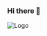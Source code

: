 ### Hi there 👋

![Logo]([https://dev-to-uploads.s3.amazonaws.com/uploads/articles/th5xamgrr6se0x5ro4g6.png](https://cdn3.iconfinder.com/data/icons/logos-and-brands-adobe/512/267_Python-512.png))

<!--
**mehmetemrekayacan/mehmetemrekayacan** is a ✨ _special_ ✨ repository because its `README.md` (this file) appears on your GitHub profile.

Here are some ideas to get you started:

- 🔭 I’m currently working on ...
- 🌱 I’m currently learning ...
- 👯 I’m looking to collaborate on ...
- 🤔 I’m looking for help with ...
- 💬 Ask me about ...
- 📫 How to reach me: ...
- 😄 Pronouns: ...
- ⚡ Fun fact: ...
-->
